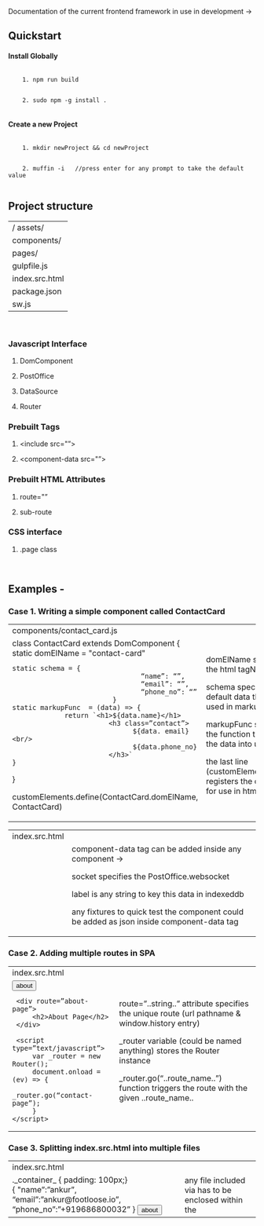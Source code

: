 Documentation of the current frontend framework in use in development → 


<h2> Quickstart </h2>

  <h4>Install Globally</h4>
  <code>
    1. npm run build
  </code> <br/>
  <code>
    2. sudo npm -g install .
  </code>

  <h4>Create a new Project</h4>
  <code>
    1. mkdir newProject && cd newProject
  </code> <br/>
  <code>
    2. muffin -i   //press enter for any prompt to take the default value 
  </code>


</br>
<h2>Project structure </h2>

  
<table>
  <tr>
    <td>/ 
      assets/
    </td>
  </tr>
  <tr>
    <td>
        components/
    </td>
  </tr>
  <tr>
    <td>
        pages/
    </td>
  </tr>
  <tr>
    <td>
        gulpfile.js
    </td>
  </tr>
  <tr>
    <td>
        index.src.html
    </td>
  </tr>
  <tr>
    <td>
        package.json
    </td>
  </tr>
  <tr>
    <td>
        sw.js
    </td>
  </tr>
</table>

</br>
<h3>Javascript Interface</h3>

1. DomComponent

2. PostOffice

3. DataSource

4. Router


<h3>Prebuilt Tags</h3>

1. <include src="”></include>

2. <component-data src="”></component-data>

<h3>Prebuilt HTML Attributes</h3>

1. route="<string>”

2. sub-route

<h3>CSS interface</h3>

1. .page class


</br>

## Examples -

### Case 1. Writing a simple component called ContactCard

<table>
  <tr>
    <td>components/contact_card.js</td>
    <td></td>
  </tr>
  <tr>
    <td>class ContactCard extends DomComponent {
    static domElName = "contact-card"   
    
    static schema = {
                                    “name”: “”, 
                                    “email”: “”, 
                                    “phone_no”: “”
                             }
    static markupFunc  = (data) => { 
                 return `<h1>${data.name}</h1>
                            <h3 class=”contact”>
                                  ${data. email} <br/> 
                                  ${data.phone_no}
                            </h3>`
    }

}

customElements.define(ContactCard.domElName, ContactCard)</td>
    <td>domElName specifies the html tagName

schema specifies the default data that will be used in markupFunc 

markupFunc specifies the function that renders the data into ui

the last line (customElements.define) registers the component for use in html/dom</td>
  </tr>
</table>




<table>
  <tr>
    <td>index.src.html</td>
    <td></td>
  </tr>
  <tr>
    <td><html>
   <head>
   </head>

<body>
    <div class="....”>
<contact-card>
     <component-data socket=”” label=””>
               {
                    "name”:”ankur”,                      
                    “email”:”ankur@footloose.io”, 
                    “phone_no”:”+919686800032”
               } 
      </component-data>
</contact-card>
    </div>
</body></td>
    <td>component-data tag can be added inside any component → 

socket specifies the PostOffice.websocket

label is any string to key this data in indexeddb 

any fixtures to quick test the component could be added as json inside component-data tag</td>
  </tr>
</table>


### Case 2. Adding multiple routes in SPA

<table>
  <tr>
    <td>index.src.html</td>
    <td></td>
  </tr>
  <tr>
    <td><html>
   <head>
   </head>

<body>
    <div route="contact-page””>
<contact-card>
     <component-data socket=”” label=””>
               {
                    "name”:”ankur”,                      
                    “email”:”ankur@footloose.io”, 
                    “phone_no”:”+919686800032”
               } 
      </component-data>
</contact-card>

<button onclick=”_router.go(‘about-page’)”>
     about
</button>
    </div>
 
     <div route=”about-page”>
         <h2>About Page</h2>
     </div>

     <script type=”text/javascript”>
         var _router = new Router();
         document.onload = (ev) => {
             _router.go(“contact-page”);
         }
    </script>
</body> </td>
    <td>route=”..string..” attribute specifies the unique route (url pathname & window.history entry)

_router variable (could be named anything) stores the Router instance

_router.go(“..route_name..”) function triggers the route with the given ..route_name..</td>
  </tr>
</table>


### Case 3. Splitting index.src.html into multiple files

<table>
  <tr>
    <td>index.src.html</td>
    <td></td>
  </tr>
  <tr>
    <td><html>
   <head>
   </head>

<body>
    <div route="contact-page””>
         <include src=”pages/contact.html”></include>
    </div>
 
     <div route=”about-page”>
          <include src=”pages/about.html”></include>
     </div>

     <script type=”text/javascript”>
         var _router = new Router();
         document.onload = (ev) => {
             _router.go("contact-page”);
         }
    </script>
</body> </td>
    <td><include src=”...”> tag loads the html template file at the path specified in its src attribute</td>
  </tr>
</table>


<table>
  <tr>
    <td>pages/contact.html</td>
    <td></td>
  </tr>
  <tr>
    <td><template>
            <style type="text/css”>
                   ._container_ { padding: 100px;}
            </style>
<div class=”_container_”>
<contact-card>
<component-data socket=”” label=””>
               {
                    "name”:”ankur”,                      
                    “email”:”ankur@footloose.io”, 
                    “phone_no”:”+919686800032”
               } 
 </component-data>
</contact-card>

<button onclick=”_router.go(‘about-page’)”>
     about
</button>
           </div>
</template></td>
    <td>any file included via <include src=”....”> has to be enclosed within the <template> tag; that can contain html, css & javascript.</td>
  </tr>
</table>


